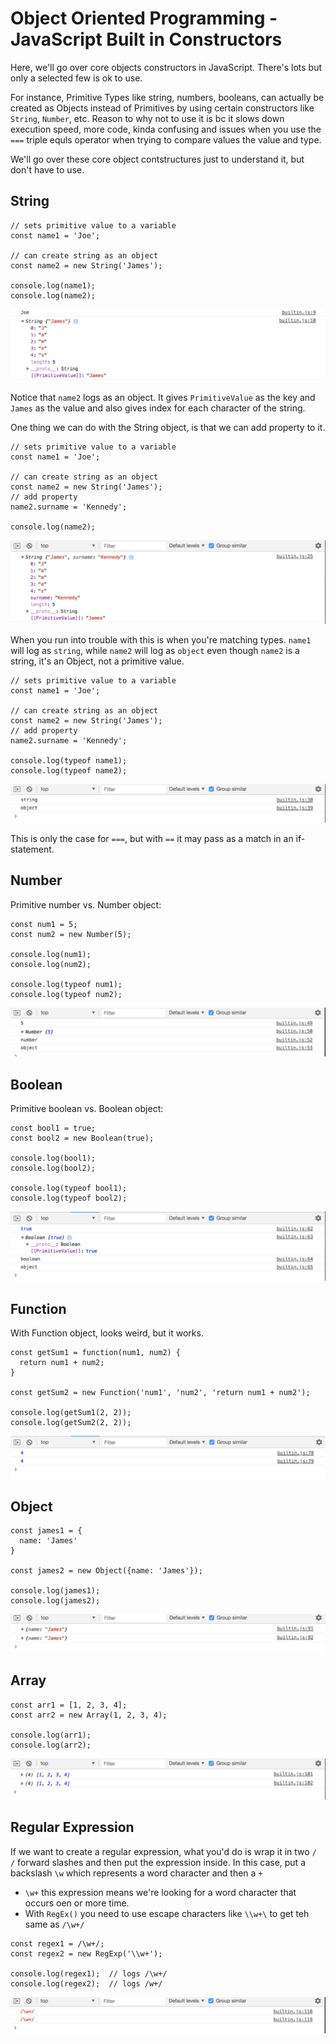 # Object Oriented Programming - JavaScript Built in Constructors

Here, we'll go over core objects constructors in JavaScript. There's lots but only a selected few is ok to use.

For instance, Primitive Types like string, numbers, booleans, can actually be created as Objects instead of Primitives by using certain constructors like ```String```, ```Number```, etc. Reason to why not to use it is bc it slows down execution speed, more code, kinda confusing and issues when you use the ```===``` triple equls operator when trying to compare values the value and type.

We'll go over these core object contstructures just to understand it, but don't have to use.

## String

```
// sets primitive value to a variable
const name1 = 'Joe';

// can create string as an object
const name2 = new String('James');

console.log(name1);
console.log(name2);
```

<kbd>![alt text](img/stringobj.png "screenshot")</kbd>

Notice that ```name2``` logs as an object. It gives ```PrimitiveValue``` as the key and ```James``` as the value and also gives index for each character of the string.

One thing we can do with the String object, is that we can add property to it. 

```
// sets primitive value to a variable
const name1 = 'Joe';

// can create string as an object
const name2 = new String('James');
// add property
name2.surname = 'Kennedy';

console.log(name2);
```

<kbd>![alt text](img/stringprop.png "screenshot")</kbd>

When you run into trouble with this is when you're matching types. ```name1``` will log as ```string```, while ```name2``` will log as ```object``` even though ```name2``` is a string, it's an Object, not a primitive value.

```
// sets primitive value to a variable
const name1 = 'Joe';

// can create string as an object
const name2 = new String('James');
// add property
name2.surname = 'Kennedy';

console.log(typeof name1);
console.log(typeof name2);
```

<kbd>![alt text](img/strtypeissue.png "screenshot")</kbd>

This is only the case for ```===```, but with ```==``` it may pass as a match in an if-statement.

## Number

Primitive number vs. Number object:

```
const num1 = 5;
const num2 = new Number(5);

console.log(num1);
console.log(num2);

console.log(typeof num1);
console.log(typeof num2);
```

<kbd>![alt text](img/number.png "screenshot")</kbd>

## Boolean

Primitive boolean vs. Boolean object:

```
const bool1 = true;
const bool2 = new Boolean(true);

console.log(bool1);
console.log(bool2);

console.log(typeof bool1);
console.log(typeof bool2);
```

<kbd>![alt text](img/boolean.png "screenshot")</kbd>

## Function

With Function object, looks weird, but it works.

```
const getSum1 = function(num1, num2) {
  return num1 + num2;
}

const getSum2 = new Function('num1', 'num2', 'return num1 + num2');

console.log(getSum1(2, 2));
console.log(getSum2(2, 2));
```

<kbd>![alt text](img/function.png "screenshot")</kbd>

## Object

```
const james1 = {
  name: 'James'
}

const james2 = new Object({name: 'James'});

console.log(james1);
console.log(james2);
```

<kbd>![alt text](img/object.png "screenshot")</kbd>

## Array

```
const arr1 = [1, 2, 3, 4];
const arr2 = new Array(1, 2, 3, 4);

console.log(arr1);
console.log(arr2);
```

<kbd>![alt text](img/array.png "screenshot")</kbd>

## Regular Expression

If we want to create a regular expression, what you'd do is wrap it in two ```/ /```  forward slashes and then put the expression inside. In this case, put a backslash ```\w``` which represents a word character and then a ```+``` 

* ```\w+``` this expression means we're looking for a word character that occurs oen or more time.
* With ```RegEx()``` you need to use escape characters like ```\\w+\``` to get teh same as ```/\w+/```

```
const regex1 = /\w+/;
const regex2 = new RegExp('\\w+');

console.log(regex1);  // logs /\w+/
console.log(regex2);  // logs /w+/
```

<kbd>![alt text](img/regex.png "screenshot")</kbd>